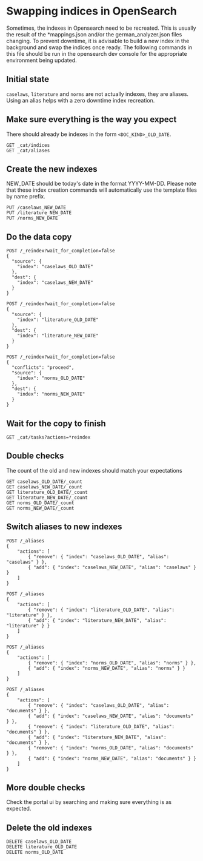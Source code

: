 # Swapping indices in OpenSearch

Sometimes, the indexes in Opensearch need to be recreated.
This is usually the result of the *mappings.json and/or the german_analyzer.json files changing.
To prevent downtime, it is advisable to build a new index in the background and swap the indices once ready.
The following commands in this file should be run in the opensearch dev console for the appropriate environment being updated.



## Initial state

`caselaws`, `literature` and `norms` are not actually indexes, they are aliases.
Using an alias helps with a zero downtime index recreation.

## Make sure everything is the way you expect
There should already be indexes in the form `<DOC_KIND>_OLD_DATE`.
```shell
GET _cat/indices
GET _cat/aliases
```

## Create the new indexes
NEW_DATE should be today's date in the format YYYY-MM-DD.
Please note that these index creation commands will automatically use the template files by name prefix.
```shell
PUT /caselaws_NEW_DATE
PUT /literature_NEW_DATE
PUT /norms_NEW_DATE
```

## Do the data copy
```shell
POST /_reindex?wait_for_completion=false
{
  "source": {
    "index": "caselaws_OLD_DATE"
  },
  "dest": {
    "index": "caselaws_NEW_DATE"
  }
}

POST /_reindex?wait_for_completion=false
{
  "source": {
    "index": "literature_OLD_DATE"
  },
  "dest": {
    "index": "literature_NEW_DATE"
  }
}

POST /_reindex?wait_for_completion=false
{
  "conflicts": "proceed",
  "source": {
    "index": "norms_OLD_DATE"
  },
  "dest": {
    "index": "norms_NEW_DATE"
  }
}
```

## Wait for the copy to finish
```shell
GET _cat/tasks?actions=*reindex
```

## Double checks
The count of the old and new indexes should match your expectations
```shell
GET caselaws_OLD_DATE/_count
GET caselaws_NEW_DATE/_count
GET literature_OLD_DATE/_count
GET literature_NEW_DATE/_count
GET norms_OLD_DATE/_count
GET norms_NEW_DATE/_count
```

## Switch aliases to new indexes
```shell
POST /_aliases
{
    "actions": [
        { "remove": { "index": "caselaws_OLD_DATE", "alias": "caselaws" } },
        { "add": { "index": "caselaws_NEW_DATE", "alias": "caselaws" } }
    ]
}

POST /_aliases
{
    "actions": [
        { "remove": { "index": "literature_OLD_DATE", "alias": "literature" } },
        { "add": { "index": "literature_NEW_DATE", "alias": "literature" } }
    ]
}

POST /_aliases
{
    "actions": [
        { "remove": { "index": "norms_OLD_DATE", "alias": "norms" } },
        { "add": { "index": "norms_NEW_DATE", "alias": "norms" } }
    ]
}

POST /_aliases
{
    "actions": [
        { "remove": { "index": "caselaws_OLD_DATE", "alias": "documents" } },
        { "add": { "index": "caselaws_NEW_DATE", "alias": "documents" } },
        { "remove": { "index": "literature_OLD_DATE", "alias": "documents" } },
        { "add": { "index": "literature_NEW_DATE", "alias": "documents" } },
        { "remove": { "index": "norms_OLD_DATE", "alias": "documents" } },
        { "add": { "index": "norms_NEW_DATE", "alias": "documents" } }
    ]
}
```

## More double checks
Check the portal ui by searching and making sure everything is as expected.

## Delete the old indexes
```shell
DELETE caselaws_OLD_DATE
DELETE literature_OLD_DATE
DELETE norms_OLD_DATE
```
